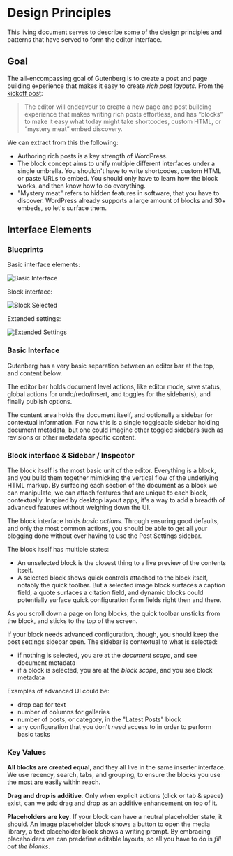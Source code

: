 # Design Principles

This living document serves to describe some of the design principles and patterns that have served to form the editor interface.

## Goal

The all-encompassing goal of Gutenberg is to create a post and page building experience that makes it easy to create _rich post layouts_. From the <a href="https://make.wordpress.org/core/2017/01/04/focus-tech-and-design-leads/">kickoff post<a/>:

> The editor will endeavour to create a new page and post building experience that makes writing rich posts effortless, and has “blocks” to make it easy what today might take shortcodes, custom HTML, or “mystery meat” embed discovery.

We can extract from this the following:

- Authoring rich posts is a key strength of WordPress.
- The block concept aims to unify multiple different interfaces under a single umbrella. You shouldn't have to write shortcodes, custom HTML or paste URLs to embed. You should only have to learn how the block works, and then know how to do everything.
- "Mystery meat" refers to hidden features in software, that you have to discover. WordPress already supports a large amount of blocks and 30+ embeds, so let's surface them.

## Interface Elements

### Blueprints

Basic interface elements:

![Basic Interface](https://cldup.com/pRTYpCt4os.png)

Block interface:

![Block Selected](https://cldup.com/QC1lqNlVWP.png)

Extended settings:

![Extended Settings](https://cldup.com/77Ziaj6aSx.png)

### Basic Interface

Gutenberg has a very basic separation between an editor bar at the top, and content below.

The editor bar holds document level actions, like editor mode, save status, global actions for undo/redo/insert, and toggles for the sidebar(s), and finally publish options.

The content area holds the document itself, and optionally a sidebar for contextual information. For now this is a single toggleable sidebar holding document metadata, but one could imagine other toggled sidebars such as revisions or other metadata specific content.

### Block interface & Sidebar / Inspector

The block itself is the most basic unit of the editor. Everything is a block, and you build them together mimicking the vertical flow of the underlying HTML markup. By surfacing each section of the document as a block we can manipulate, we can attach features that are unique to each block, contextually. Inspired by desktop layout apps, it's a way to add a breadth of advanced features without weighing down the UI.

The block interface holds _basic actions_. Through ensuring good defaults, and only the most common actions, you should be able to get all your blogging done without ever having to use the Post Settings sidebar.

The block itself has multiple states:

- An unselected block is the closest thing to a live preview of the contents itself.
- A selected block shows quick controls attached to the block itself, notably the quick toolbar. But a selected image block surfaces a caption field, a quote surfaces a citation field, and dynamic blocks could potentially surface quick configuration form fields right then and there. 

As you scroll down a page on long blocks, the quick toolbar unsticks from the block, and sticks to the top of the screen.

If your block needs advanced configuration, though, you should keep the post settings sidebar open. The sidebar is contextual to what is selected:

- if nothing is selected, you are at the _document scope_, and see document metadata
- if a block is selected, you are at the _block scope_, and you see block metadata

Examples of advanced UI could be:

- drop cap for text
- number of columns for galleries
- number of posts, or category, in the "Latest Posts" block
- any configuration that you don't _need_ access to in order to perform basic tasks

### Key Values

**All blocks are created equal**, and they all live in the same inserter interface. We use recency, search, tabs, and grouping, to ensure the blocks you use the most are easily within reach.

**Drag and drop is additive**. Only when explicit actions (click or tab & space) exist, can we add drag and drop as an additive enhancement on top of it.

**Placeholders are key**. If your block can have a neutral placeholder state, it should. An image placeholder block shows a button to open the media library, a text placeholder block shows a writing prompt. By embracing placeholders we can predefine editable layouts, so all you have to do is _fill out the blanks_.
